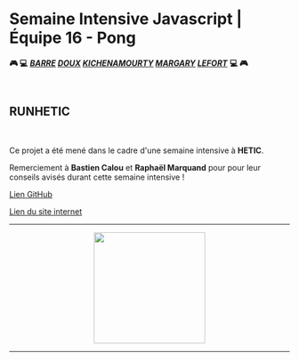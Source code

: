 # Semaine Intensive Javascript | Équipe 16 - Pong
__:video_game: :computer:__ __*[BARRE](https://github.com/ArthurBarre) [DOUX](https://github.com/CDoux) [KICHENAMOURTY](https://github.com/Benjigo93) [MARGARY](https://github.com/hlnmargary) [LEFORT](https://github.com/jlefort)*__ __:computer: :video_game:__

&nbsp;

## RUNHETIC ##

&nbsp;

Ce projet a été mené dans le cadre d'une semaine intensive à **HETIC**.

Remerciement à **Bastien Calou** et **Raphaël Marquand** pour pour leur conseils avisés durant cette semaine intensive ! 

[Lien GitHub](https://github.com/Benjigo93/hetic-w1p2021-16-pong)
&nbsp;

[Lien du site internet](https://runhetic.netlify.com/)

***
<div align="center">
<img src="../assets/hetic-logo.png" width="200">
</div>

***
